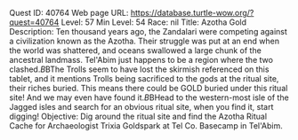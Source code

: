 Quest ID: 40764
Web page URL: https://database.turtle-wow.org/?quest=40764
Level: 57
Min Level: 54
Race: nil
Title: Azotha Gold
Description: Ten thousand years ago, the Zandalari were competing against a civilization known as the Azotha. Their struggle was put at an end when the world was shattered, and oceans swallowed a large chunk of the ancestral landmass. Tel'Abim just happens to be a region where the two clashed.$B$BThe Trolls seem to have lost the skirmish referenced on this tablet, and it mentions Trolls being sacrificed to the gods at the ritual site, their riches buried. This means there could be GOLD buried under this ritual site! And we may even have found it.$B$BHead to the western-most isle of the Jagged isles and search for an obvious ritual site, when you find it, start digging!
Objective: Dig around the ritual site and find the Azotha Ritual Cache for Archaeologist Trixia Goldspark at Tel Co. Basecamp in Tel'Abim.

